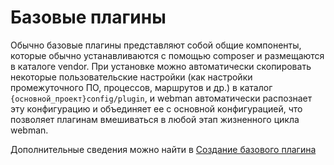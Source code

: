 # Базовые плагины

Обычно базовые плагины представляют собой общие компоненты, которые обычно устанавливаются с помощью composer и размещаются в каталоге vendor. При установке можно автоматически скопировать некоторые пользовательские настройки (как настройки промежуточного ПО, процессов, маршрутов и др.) в каталог `{основной_проект}config/plugin`, и webman автоматически распознает эту конфигурацию и объединяет ее с основной конфигурацией, что позволяет плагинам вмешиваться в любой этап жизненного цикла webman.

Дополнительные сведения можно найти в [Создание базового плагина](create.md)
